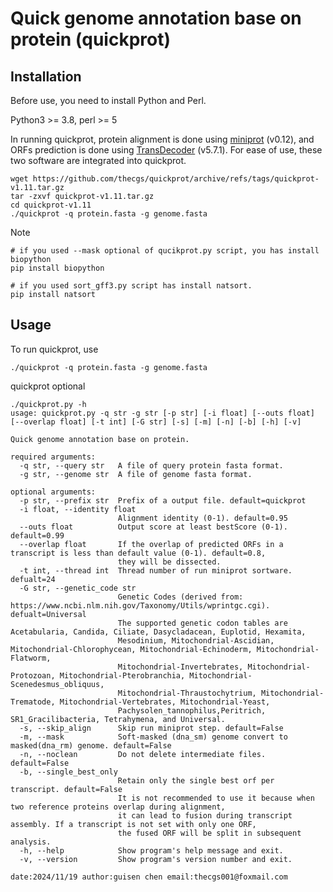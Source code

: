 # Quick genome annotation base on protein (quickprot)


## Installation

Before use, you need to install Python and Perl.

Python3 >= 3.8, perl >= 5

In running quickprot, protein alignment is done using [miniprot](https://github.com/lh3/miniprot/) (v0.12), and ORFs prediction is done using [TransDecoder](https://github.com/TransDecoder/TransDecoder) (v5.7.1). For ease of use, these two software are integrated into quickprot.

```
wget https://github.com/thecgs/quickprot/archive/refs/tags/quickprot-v1.11.tar.gz
tar -zxvf quickprot-v1.11.tar.gz
cd quickprot-v1.11
./quickprot -q protein.fasta -g genome.fasta

```

Note

```
# if you used --mask optional of qucikprot.py script, you has install biopython
pip install biopython

# if you used sort_gff3.py script has install natsort.
pip install natsort
```


## Usage

To run quickprot, use

```
./quickprot -q protein.fasta -g genome.fasta
```

quickprot optional

```
./quickprot.py -h
usage: quickprot.py -q str -g str [-p str] [-i float] [--outs float] [--overlap float] [-t int] [-G str] [-s] [-m] [-n] [-b] [-h] [-v]

Quick genome annotation base on protein.

required arguments:
  -q str, --query str   A file of query protein fasta format.
  -g str, --genome str  A file of genome fasta format.

optional arguments:
  -p str, --prefix str  Prefix of a output file. default=quickprot
  -i float, --identity float
                        Alignment identity (0-1). default=0.95
  --outs float          Output score at least bestScore (0-1). default=0.99
  --overlap float       If the overlap of predicted ORFs in a transcript is less than default value (0-1). default=0.8, 
                        they will be dissected.
  -t int, --thread int  Thread number of run miniprot sortware. defualt=24
  -G str, --genetic_code str
                        Genetic Codes (derived from: https://www.ncbi.nlm.nih.gov/Taxonomy/Utils/wprintgc.cgi). defualt=Universal
                        The supported genetic codon tables are Acetabularia, Candida, Ciliate, Dasycladacean, Euplotid, Hexamita,
                        Mesodinium, Mitochondrial-Ascidian, Mitochondrial-Chlorophycean, Mitochondrial-Echinoderm, Mitochondrial-Flatworm,
                        Mitochondrial-Invertebrates, Mitochondrial-Protozoan, Mitochondrial-Pterobranchia, Mitochondrial-Scenedesmus_obliquus,
                        Mitochondrial-Thraustochytrium, Mitochondrial-Trematode, Mitochondrial-Vertebrates, Mitochondrial-Yeast, 
                        Pachysolen_tannophilus,Peritrich, SR1_Gracilibacteria, Tetrahymena, and Universal.
  -s, --skip_align      Skip run miniprot step. default=False
  -m, --mask            Soft-masked (dna_sm) genome convert to masked(dna_rm) genome. default=False
  -n, --noclean         Do not delete intermediate files. default=False
  -b, --single_best_only
                        Retain only the single best orf per transcript. default=False
                        It is not recommended to use it because when two reference proteins overlap during alignment, 
                        it can lead to fusion during transcript assembly. If a transcript is not set with only one ORF,
                        the fused ORF will be split in subsequent analysis.
  -h, --help            Show program's help message and exit.
  -v, --version         Show program's version number and exit.

date:2024/11/19 author:guisen chen email:thecgs001@foxmail.com
```
